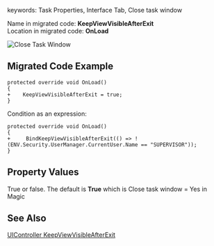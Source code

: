﻿keywords: Task Properties, Interface Tab, Close task window 

Name in migrated code: **KeepViewVisibleAfterExit**  
Location in migrated code: **OnLoad**

![Close Task Window](CloseTaskWindow.png)

## Migrated Code Example


```csdiff   
protected override void OnLoad()
{
+    KeepViewVisibleAfterExit = true;
}
```        


Condition as an expression:

```csdiff   
protected override void OnLoad()
{
+     BindKeepViewVisibleAfterExit(() => !(ENV.Security.UserManager.CurrentUser.Name == "SUPERVISOR"));
}
```        

## Property Values
True or false. The default is **True** which is Close task window = Yes in Magic

## See Also
[UIController KeepViewVisibleAfterExit](/reference/html/P_Firefly_Box_UIController_KeepViewVisibleAfterExit.htm)
